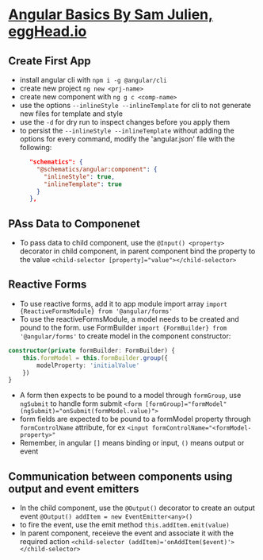 # [Angular Basics By Sam Julien, eggHead.io](https://egghead.io/lessons/angular-use-single-file-components-by-default-in-angular)

## Create First App

- install angular cli with `npm i -g @angular/cli`
- create new project `ng new <prj-name>`
- create new component with `ng g c <comp-name>`
- use the options `--inlineStyle --inlineTemplate` for cli to not generate new files for template and style
- use the `-d` for dry run to inspect changes before you apply them
- to persist the `--inlineStyle --inlineTemplate` without adding the options for every command, modify the 'angular.json' file with the following:

```json
      "schematics": {
        "@schematics/angular:component": {
          "inlineStyle": true,
          "inlineTemplate": true
        }
      },
```

## PAss Data to Componenet

- To pass data to child component, use the `@Input() <property>` decorator in child component, in parent component bind the property to the value `<child-selector [property]="value"></child-selector>`

## Reactive Forms

- To use reactive forms, add it to app module import array `import {ReactiveFormsModule} from '@angular/forms'`
- To use the reactiveFormsModule, a model needs to be created and pound to the form. use FormBuilder `import {FormBuilder} from '@angular/forms'` to create model in the component constructor:

```ts
constructor(private formBuilder: FormBuilder) {
    this.formModel = this.formBuilder.group({
        modelProperty: 'initialValue'
    })
}
```

- A form then expects to be pound to a model through `formGroup`, use `ngSubmit` to handle form submit `<form [formGroup]="formModel" (ngSubmit)="onSubmit(formModel.value)">`
- form fields are expected to be pound to a formModel property through `formControlName` attribute, for ex `<input formControlName="<formModel-property>"`
- Remember, in angular `[]` means binding or input, `()` means output or event

## Communication between components using output and event emitters

- In the child component, use the `@Output()` decorator to create an output event `@Output() addItem = new EventEmitter<any>()`
- to fire the event, use the emit method `this.addItem.emit(value)`
- In parent component, receieve the event and associate it with the required action `<child-selector (addItem)='onAddItem($event)'></child-selector>`
